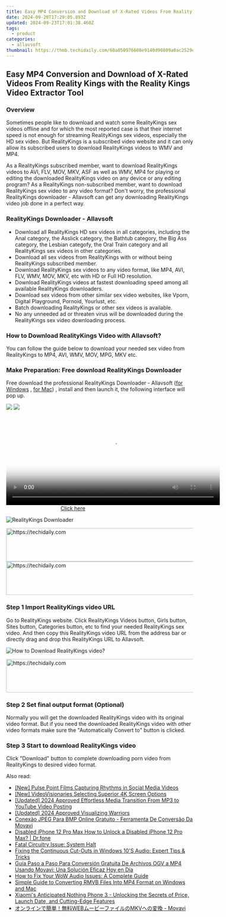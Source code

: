 ```yaml
---
title: Easy MP4 Conversion and Download of X-Rated Videos From Reality Kings with the Reality Kings Video Extractor Tool
date: 2024-09-20T17:29:05.893Z
updated: 2024-09-23T17:01:38.460Z
tags:
  - product
categories:
  - allavsoft
thumbnail: https://thmb.techidaily.com/60a050976608e9140d90809a0ac2529ef41e9995b243e26e295a790742b88b8b.jpg
---
```


## Easy MP4 Conversion and Download of X-Rated Videos From Reality Kings with the Reality Kings Video Extractor Tool

### Overview

Sometimes people like to download and watch some RealityKings sex videos offline and for which the most reported case is that their internet speed is not enough for streaming RealityKings sex videos, especially the HD sex video. But RealityKings is a subscribed video website and it can only allow its subscribed users to download RealityKings videos to WMV and MP4.

As a RealityKings subscribed member, want to download RealityKings videos to AVI, FLV, MOV, MKV, ASF as well as WMV, MP4 for playing or editing the downloaded RealityKings video on any device or any editing program? As a RealityKings non-subscribed member, want to download RealityKings sex video to any video format? Don't worry, the professional RealityKings downloader - Allavsoft can get any downloading RealityKings video job done in a perfect way.

### RealityKings Downloader - Allavsoft

* Download all RealityKings HD sex videos in all categories, including the Anal category, the Asslick category, the Bathtub category, the Big Ass category, the Lesbian categofy, the Oral Train category and all RealityKings sex videos in other categories.
* Download all sex videos from RealityKings with or without being RealityKings subscribed member.
* Download RealityKings sex videos to any video format, like MP4, AVI, FLV, WMV, MOV, MKV, etc with HD or Full HD resolution.
* Download RealityKings videos at fastest downloading speed among all available RealityKings downloaders.
* Download sex videos from other similar sex video websites, like Vporn, Digital Playground, Pornoid, Yourlust, etc.
* Batch downloading RealityKings or other sex videos is available.
* No any unneeded ad or threaten virus will be downloaded during the RealityKings sex video downloading process.

### How to Download RealityKings Video with Allavsoft?

You can follow the guide below to download your needed sex video from RealityKings to MP4, AVI, WMV, MOV, MPG, MKV etc.

### Make Preparation: Free download RealityKings Downloader

Free download the professional RealityKings Downloader - Allavsoft ([for Windows](https://tools.techidaily.com/allavsoft/products/) , [for Mac](https://tools.techidaily.com/allavsoft/products/)) , install and then launch it, the following interface will pop up.

[![](https://www.allavsoft.com/how-to/../images/how-to/free-download-win.jpg)](https://tools.techidaily.com/allavsoft/products/) [![](https://www.allavsoft.com/how-to/../images/how-to/free-download-mac.jpg)](https://tools.techidaily.com/allavsoft/products/)

<!-- affiliate ads begin -->
<span id="1983545">
					<video width="576" height="240" style="cursor:pointer"
           poster="//a.impactradius-go.com/display-clicktoplayimage/1983545.png"
           onclick="if(!this.playClicked){this.play();this.setAttribute('controls',true);this.playClicked=true;}">
	   <source src="//a.impactradius-go.com/display-ad/22993-1983545">
	   <img src="//a.impactradius-go.com/display-clicktoplayimage/1983545.png" style="border: none; height: 100%; width: 100%; object-fit: contain">
	</video>
	<div style="width:360px;text-align:center"><a href="javascript:window.open(decodeURIComponent('https%3A%2F%2Fhomestyler.sjv.io%2Fc%2F5597632%2F1983545%2F22993'), '_blank');void(0);">Click here</a></div>
</span>
<img height="0" width="0" src="https://imp.pxf.io/i/5597632/1983545/22993" style="position:absolute;visibility:hidden;" border="0" />
<!-- affiliate ads end -->

![RealityKings Downloader](https://www.allavsoft.com/how-to/../images/allavsoft/screen-shot-600.jpg)

<!-- affiliate ads begin -->
<a href="https://unicoeye.pxf.io/c/5597632/2134243/18498" target="_top" id="2134243">
  <img src="//a.impactradius-go.com/display-ad/18498-2134243" border="0" alt="https://techidaily.com" width="728" height="90"/>
</a>
<img height="0" width="0" src="https://unicoeye.pxf.io/i/5597632/2134243/18498" style="position:absolute;visibility:hidden;" border="0" />
<!-- affiliate ads end -->

<!-- affiliate ads begin -->
<a href="https://appsumo.8odi.net/c/5597632/2052059/7443" target="_top" id="2052059">
  <img src="//a.impactradius-go.com/display-ad/7443-2052059" border="0" alt="https://techidaily.com" width="728" height="90"/>
</a>
<img height="0" width="0" src="https://appsumo.8odi.net/i/5597632/2052059/7443" style="position:absolute;visibility:hidden;" border="0" />
<!-- affiliate ads end -->

### Step 1 Import RealityKings video URL

Go to RealityKings website. Click RealityKings Videos button, Girls button, Sites button, Categories button, etc to find your needed RealityKings sex video. And then copy this RealityKings video URL from the address bar or directly drag and drop this RealityKings URL to Allavsoft.

![How to Download RealityKings video?](https://www.allavsoft.com/how-to/../images/how-to/download-rtmp-video/download-rtmp-video.jpg)

<!-- affiliate ads begin -->
<a href="https://appsumo.8odi.net/c/5597632/2151855/7443" target="_top" id="2151855">
  <img src="//a.impactradius-go.com/display-ad/7443-2151855" border="0" alt="https://techidaily.com" width="728" height="90"/>
</a>
<img height="0" width="0" src="https://appsumo.8odi.net/i/5597632/2151855/7443" style="position:absolute;visibility:hidden;" border="0" />
<!-- affiliate ads end -->

### Step 2 Set final output format (Optional)

Normally you will get the downloaded RealityKings video with its original video format. But if you need the downloaded RealityKings video with other video formats make sure the "Automatically Convert to" button is clicked.

### Step 3 Start to download RealityKings video

Click "Download" button to complete downloading porn video from RealityKings to desired video format.

<ins class="adsbygoogle"
     style="display:block"
     data-ad-format="autorelaxed"
     data-ad-client="ca-pub-7571918770474297"
     data-ad-slot="1223367746"></ins>

<ins class="adsbygoogle"
     style="display:block"
     data-ad-client="ca-pub-7571918770474297"
     data-ad-slot="8358498916"
     data-ad-format="auto"
     data-full-width-responsive="true"></ins>

<span class="atpl-alsoreadstyle">Also read:</span>
<div><ul>
<li><a href="https://extra-support.techidaily.com/new-pulse-point-films-capturing-rhythms-in-social-media-videos/"><u>[New] Pulse Point Films Capturing Rhythms in Social Media Videos</u></a></li>
<li><a href="https://article-knowledge.techidaily.com/new-videovisionaries-selecting-superior-4k-screen-options/"><u>[New] VideoVisionaries Selecting Superior 4K Screen Options</u></a></li>
<li><a href="https://facebook-record-videos.techidaily.com/updated-2024-approved-effortless-media-transition-from-mp3-to-youtube-video-posting/"><u>[Updated] 2024 Approved Effortless Media Transition From MP3 to YouTube Video Posting</u></a></li>
<li><a href="https://screen-sharing-recording.techidaily.com/updated-2024-approved-visualizing-warriors/"><u>[Updated] 2024 Approved Visualizing Warriors</u></a></li>
<li><a href="https://win-comparisons.techidaily.com/conexao-jpeg-para-bmp-online-gratuito-ferramenta-de-conversao-da-movavi/"><u>Conexão JPEG Para BMP Online Gratuito - Ferramenta De Conversão Da Movavi</u></a></li>
<li><a href="https://iphone-unlock.techidaily.com/disabled-iphone-12-pro-max-how-to-unlock-a-disabled-iphone-12-pro-max-drfone-by-drfone-ios/"><u>Disabled iPhone 12 Pro Max How to Unlock a Disabled iPhone 12 Pro Max? | Dr.fone</u></a></li>
<li><a href="https://win-howtos.techidaily.com/fatal-circuitry-issue-system-halt/"><u>Fatal Circuitry Issue: System Halt</u></a></li>
<li><a href="https://sound-issues.techidaily.com/fixing-the-continuous-cut-outs-in-windows-10s-audio-expert-tips-and-tricks/"><u>Fixing the Continuous Cut-Outs in Windows 10'S Audio: Expert Tips & Tricks</u></a></li>
<li><a href="https://win-comparisons.techidaily.com/guia-paso-a-paso-para-conversion-gratuita-de-archivos-ogv-a-mp4-usando-movavi-una-solucion-eficaz-hoy-en-dia/"><u>Guía Paso a Paso Para Conversión Gratuita De Archivos OGV a MP4 Usando Movavi: Una Solución Eficaz Hoy en Día</u></a></li>
<li><a href="https://sound-issues.techidaily.com/how-to-fix-your-wow-audio-issues-a-complete-guide/"><u>How to Fix Your WoW Audio Issues: A Complete Guide</u></a></li>
<li><a href="https://win-comparisons.techidaily.com/simple-guide-to-converting-rmvb-files-into-mp4-format-on-windows-and-mac/"><u>Simple Guide to Converting RMVB Files Into MP4 Format on Windows and Mac</u></a></li>
<li><a href="https://tech-recovery.techidaily.com/1722889637101-xiaomis-anticipated-nothing-phone-3-unlocking-the-secrets-of-price-launch-date-and-cutting-edge-features/"><u>Xiaomi's Anticipated Nothing Phone 3 - Unlocking the Secrets of Price, Launch Date, and Cutting-Edge Features</u></a></li>
<li><a href="https://win-comparisons.techidaily.com/1726226702014-webmkv-movavi/"><u>オンラインで簡単！無料WEBムービーファイルのMKVへの変換 - Movavi</u></a></li>
</ul></div>

